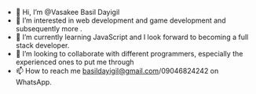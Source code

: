 - 👋 Hi, I’m @Vasakee Basil Dayigil
- 👀 I’m interested in web development and game development and subsequently more .
- 🌱 I’m currently learning JavaScript and I look forward to becoming a full stack developer. 
- 💞️ I’m looking to collaborate with different programmers, especially the experienced ones to put me through
- 📫 How to reach me basildayigil@gmail.com/09046824242 on WhatsApp.

<!---
Vasakee/Vasakee is a ✨ special ✨ repository because its `README.md` (this file) appears on your GitHub profile.
You can click the Preview link to take a look at your changes.
--->
